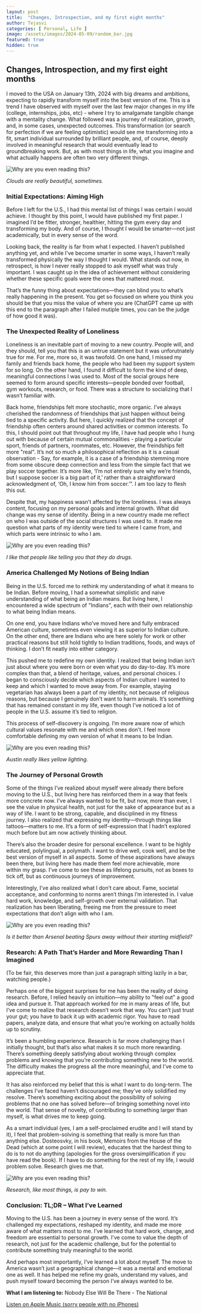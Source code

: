 ```yaml
---
layout: post
title:  "Changes, Introspection, and my first eight months"
author: Tejasvi
categories: [ Personal, Life ]
image: /assets/images/2024-05-09/random_bar.jpg
featured: true
hidden: true
---
```


## Changes, Introspection, and my first eight months

I moved to the USA on January 13th, 2024 with big dreams and ambitions, expecting to rapidly transform myself into the best version of me. This is a trend I have observed with myself over the last few major changes in my life (college, internships, jobs, etc) - where I try to amalgamate tangible change with a mentality change. What followed was a journey of realization, growth, and, in some cases, unexpected outcomes. This transformation (or search for perfection if we are feeling optimistic) would see me transforming into a fit, smart individual surrounded by brilliant people, and, of course, deeply involved in meaningful research that would eventually lead to groundbreaking work. But, as with most things in life, what you imagine and what actually happens are often two very different things.

![Why are you even reading this?](../assets/images/2024-05-09/flight.jpg "Clouds")

*Clouds are really beautiful, sometimes.*

### Initial Expectations: Aiming High

Before I left for the U.S., I had this mental list of things I was certain I would achieve. I thought by this point, I would have published my first paper. I imagined I’d be fitter, stronger, healthier, hitting the gym every day and transforming my body. And of course, I thought I would be smarter—not just academically, but in every sense of the word.

Looking back, the reality is far from what I expected. I haven’t published anything yet, and while I’ve become smarter in some ways, I haven’t really transformed physically the way I thought I would. What stands out now, in retrospect, is how I never really stopped to ask myself what was truly important. I was caught up in the idea of achievement without considering whether these specific goals were the ones that mattered most.

That’s the funny thing about expectations—they can blind you to what’s really happening in the present. You get so focused on where you think you should be that you miss the value of where you are (ChatGPT came up with this end to the paragraph after I failed mutiple times, you can be the judge of how good it was).

### The Unexpected Reality of Loneliness

Loneliness is an inevitable part of moving to a new country. People will, and they should, tell you that this is an untrue statement but it was unforutnately true for me. For me, more so, it was twofold. On one hand, I missed my family and friends back home, the people who had been my support system for so long. On the other hand, I found it difficult to form the kind of deep, meaningful connections I was used to. Most of the social groups here seemed to form around specific interests—people bonded over football, gym workouts, research, or food. There was a structure to socializing that I wasn’t familiar with.

Back home, friendships felt more stochastic, more organic. I’ve always cherished the randomness of friendships that just happen without being tied to a specific activity. But here, I quickly realized that the concept of friendship often centers around shared activities or common interests. To this, I should point out that throughout my life, I have had people who I hung out with because of certain mutual commonalities - playing a particular sport, friends of partners, roommates, etc. However, the freindships felt more "real". It’s not so much a philosophical reflection as it is a casual observation - Say, for example, it is a case of a friendship stemming more from some obscure deep connection and less from the simple fact that we play soccer together. It’s more like, ‘I’m not entirely sure why we’re friends, but I suppose soccer is a big part of it,’ rather than a straightforward acknowledgment of, ‘Oh, I know him from soccer.’”. I am too lazy to flesh this out. 

Despite that, my happiness wasn’t affected by the loneliness. I was always content, focusing on my personal goals and internal growth. What did change was my sense of identity. Being in a new country made me reflect on who I was outside of the social structures I was used to. It made me question what parts of my identity were tied to where I came from, and which parts were intrinsic to who I am.

![Why are you even reading this?](../assets/images/2024-05-09/meth_with_seth.jpg "Methadone :O")

*I like that people like telling you that they do drugs.*

### America Challenged My Notions of Being Indian

Being in the U.S. forced me to rethink my understanding of what it means to be Indian. Before moving, I had a somewhat simplistic and naive understanding of what being an Indian means. But living here, I encountered a wide spectrum of "Indians", each with their own relationship to what being Indian means.

On one end, you have Indians who’ve moved here and fully embraced American culture, sometimes even viewing it as superior to Indian culture. On the other end, there are Indians who are here solely for work or other practical reasons but still hold tightly to Indian traditions, foods, and ways of thinking. I don’t fit neatly into either category.

This pushed me to redefine my own identity. I realized that being Indian isn’t just about where you were born or even what you do day-to-day. It’s more complex than that, a blend of heritage, values, and personal choices. I began to consciously decide which aspects of Indian culture I wanted to keep and which I wanted to move away from. For example, staying vegetarian has always been a part of my identity, not because of religious reasons, but because I genuinely don’t want to harm animals. It’s something that has remained constant in my life, even though I’ve noticed a lot of people in the U.S. assume it’s tied to religion.

This process of self-discovery is ongoing. I’m more aware now of which cultural values resonate with me and which ones don’t. I feel more comfortable defining my own version of what it means to be Indian.

![Why are you even reading this?](../assets/images/2024-05-09/random_scenary.jpg "Downtown Austin")

*Austin really likes yellow lighting.*

### The Journey of Personal Growth

Some of the things I’ve realized about myself were already there before moving to the U.S., but living here has reinforced them in a way that feels more concrete now. I’ve always wanted to be fit, but now, more than ever, I see the value in physical health, not just for the sake of appearance but as a way of life. I want to be strong, capable, and disciplined in my fitness journey. I also realized that expressing my identity—through things like tattoos—matters to me. It’s a form of self-expression that I hadn’t explored much before but am now actively thinking about.

There’s also the broader desire for personal excellence. I want to be highly educated, polylingual, a polymath. I want to drive well, cook well, and be the best version of myself in all aspects. Some of these aspirations have always been there, but living here has made them feel more achievable, more within my grasp. I’ve come to see these as lifelong pursuits, not as boxes to tick off, but as continuous journeys of improvement.

Interestingly, I’ve also realized what I don’t care about. Fame, societal acceptance, and conforming to norms aren’t things I’m interested in. I value hard work, knowledge, and self-growth over external validation. That realization has been liberating, freeing me from the pressure to meet expectations that don’t align with who I am.

![Why are you even reading this?](../assets/images/2024-05-09/fentanyl.jpg "Confidence")

*Is it better than Arsenal beating Spurs away without their starting midfield?*

### Research: A Path That’s Harder and More Rewarding Than I Imagined

(To be fair, this deserves more than just a paragraph sitting lazily in a bar, watching people.)

Perhaps one of the biggest surprises for me has been the reality of doing research. Before, I relied heavily on intuition—my ability to "feel out" a good idea and pursue it. That approach worked for me in many areas of life, but I’ve come to realize that research doesn’t work that way. You can’t just trust your gut; you have to back it up with academic rigor. You have to read papers, analyze data, and ensure that what you’re working on actually holds up to scrutiny.

It’s been a humbling experience. Research is far more challenging than I initially thought, but that’s also what makes it so much more rewarding. There’s something deeply satisfying about working through complex problems and knowing that you’re contributing something new to the world. The difficulty makes the progress all the more meaningful, and I’ve come to appreciate that.

It has also reinforced my belief that this is what I want to do long-term. The challenges I’ve faced haven’t discouraged me; they’ve only solidified my resolve. There’s something exciting about the possibility of solving problems that no one has solved before—of bringing something novel into the world. That sense of novelty, of contributing to something larger than myself, is what drives me to keep going.

As a smart individual (yes, I am a self-proclaimed erudite and I will stand by it), I feel that problem-solving is something that really is more fun than anything else. Dosteosvky, in his book, Memoirs from the House of the Dead (which at some point I will review), educates that the hardest thing to do is to not do anything (apologies for the gross oversimplification if you have read the book). If I have to do something for the rest of my life, I would problem solve. Research gives me that.

![Why are you even reading this?](../assets/images/2024-05-09/research.JPG "Office")

*Research, like most things, is pay to win.*

### Conclusion: TL;DR – What I’ve Learned

Moving to the U.S. has been a journey in every sense of the word. It’s challenged my expectations, reshaped my identity, and made me more aware of what matters most to me. I’ve learned that hard work, change, and freedom are essential to personal growth. I’ve come to value the depth of research, not just for the academic challenge, but for the potential to contribute something truly meaningful to the world.

And perhaps most importantly, I’ve learned a lot about myself. The move to America wasn’t just a geographical change—it was a mental and emotional one as well. It has helped me refine my goals, understand my values, and push myself toward becoming the person I’ve always wanted to be.

**What I am listening to:** Nobody Else Will Be There - The National

[Listen on Apple Music (sorry people with no iPhones)](https://music.apple.com/us/album/nobody-else-will-be-there/1233837225?i=1233837649)

